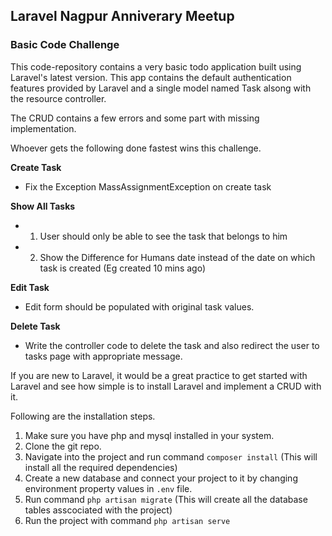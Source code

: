 ## Laravel Nagpur Anniverary Meetup

### Basic Code Challenge 

This code-repository contains a very basic todo application built using Laravel's latest version. This app contains the default authentication features provided by Laravel and a single model named Task alsong with the resource controller.

The CRUD contains a few errors and some part with missing implementation. 

Whoever gets the following done fastest wins this challenge.

**Create Task**

* Fix the Exception MassAssignmentException on create task

**Show All Tasks**

* 1. User should only be able to see the task that belongs to him
* 2. Show the Difference for Humans date instead of the date on which task is created (Eg created 10 mins ago)

**Edit Task**

* Edit form should be populated with original task values. 

**Delete Task**

* Write the controller code to delete the task and also redirect the user to tasks page with appropriate message. 


If you are new to Laravel, it would be a great practice to get started with Laravel and see how simple is to install Laravel and implement a CRUD with it.

Following are the installation steps.

1. Make sure you have php and mysql installed in your system.
2. Clone the git repo.
3. Navigate into the project and run command `composer install` (This will install all the required dependencies)
4. Create a new database and connect your project to it by changing environment property values in `.env` file.
5. Run command `php artisan migrate` (This will create all the database tables asscociated with the project)
6. Run the project with command `php artisan serve`
